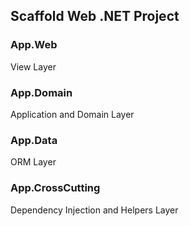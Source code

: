 ## Scaffold Web .NET Project

### App.Web
View Layer

### App.Domain
Application and Domain Layer

### App.Data
ORM Layer

### App.CrossCutting
Dependency Injection and Helpers Layer
